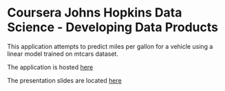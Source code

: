 # Coursera Johns Hopkins Data Science - Developing Data Products

This application attempts to predict miles per gallon for a vehicle using a linear model trained on mtcars dataset.

The application is hosted [here](https://mgribov.shinyapps.io/PredictMPG)

The presentation slides are located [here](https://mgribov.github.io/presentation.html)

